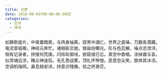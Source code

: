 ```yaml
---
title: 记梦
date: 2018-09-05T00:00:00.000Z
categories:
  - 文字
  - 诗词
---
```


如静默底片，中夜置暗房。与肉身抽离，寂黑中溺亡。世界之底噪，万籁各潜藏。电流音嗞嘶，神经元奔忙。诸相影交驰，银盐纷曝光。形与色瓦解，噪点恣滂洋。倘有记录者，拼接何荒唐。闪烁轮廓线，欲窥或已忘。真空中歌唱，涂抹聋与盲。似灵魂远涉，睹众神迷狂。毛孔悉战栗，顶礼怀怖惶。恶意忽尖笑，肢体其冰凉。空调机嗡鸣，鼻息趋安详。持意识残像，拾之终渺茫。
